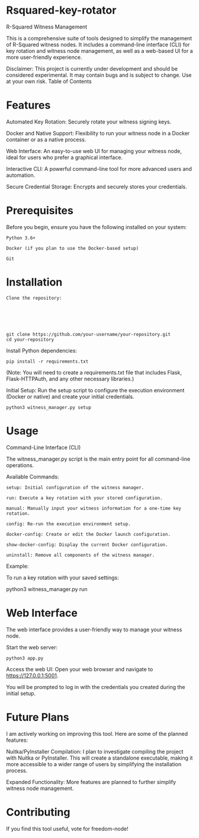 # Rsquared-key-rotator

R-Squared Witness Management

This is a comprehensive suite of tools designed to simplify the management of R-Squared witness nodes. It includes a command-line interface (CLI) for key rotation and witness node management, as well as a web-based UI for a more user-friendly experience.

Disclaimer: This project is currently under development and should be considered experimental. It may contain bugs and is subject to change. Use at your own risk.
Table of Contents

# Features

Automated Key Rotation: Securely rotate your witness signing keys.

Docker and Native Support: Flexibility to run your witness node in a Docker container or as a native process.

Web Interface: An easy-to-use web UI for managing your witness node, ideal for users who prefer a graphical interface.

Interactive CLI: A powerful command-line tool for more advanced users and automation.

Secure Credential Storage: Encrypts and securely stores your credentials.

# Prerequisites

Before you begin, ensure you have the following installed on your system:

    Python 3.6+

    Docker (if you plan to use the Docker-based setup)

    Git

# Installation

    Clone the repository:
    




    
    git clone https://github.com/your-username/your-repository.git
    cd your-repository

  

Install Python dependencies:




    
    pip install -r requirements.txt

  

(Note: You will need to create a requirements.txt file that includes Flask, Flask-HTTPAuth, and any other necessary libraries.)

Initial Setup:
Run the setup script to configure the execution environment (Docker or native) and create your initial credentials.


    
    

        
    python3 witness_manager.py setup

      

# Usage

Command-Line Interface (CLI)

The witness_manager.py script is the main entry point for all command-line operations.

Available Commands:

    setup: Initial configuration of the witness manager.

    run: Execute a key rotation with your stored configuration.

    manual: Manually input your witness information for a one-time key rotation.

    config: Re-run the execution environment setup.

    docker-config: Create or edit the Docker launch configuration.

    show-docker-config: Display the current Docker configuration.

    uninstall: Remove all components of the witness manager.

Example:

To run a key rotation with your saved settings:


    
python3 witness_manager.py run

  

# Web Interface

The web interface provides a user-friendly way to manage your witness node.

Start the web server:
    

        
    python3 app.py


Access the web UI:
Open your web browser and navigate to https://127.0.0.1:5001.

You will be prompted to log in with the credentials you created during the initial setup.

# Future Plans

I am actively working on improving this tool. Here are some of the planned features:

Nuitka/PyInstaller Compilation: I plan to investigate compiling 
the project with Nuitka or PyInstaller. 
This will create a standalone executable, making it more accessible to a 
wider range of users by simplifying the installation process.

Expanded Functionality: More features are planned to further 
simplify witness node management.

# Contributing

If you find this tool useful, vote for freedom-node!

